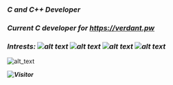 ### ***C and C++ Developer***
### *Current C developer for https://verdant.pw*


### ***Intrests: ![alt text](https://img.shields.io/badge/-Linux-d3d3d3?style=flat-square&logo=Linux&logoColor=white) ![alt text](https://img.shields.io/badge/-Discord-7289DA?style=flat-square&logo=Discord&logoColor=white) ![alt text](https://img.shields.io/badge/-++-214cce?style=flat-square&logo=c&logoColor=white) ![alt text](https://img.shields.io/badge/--214cce?style=flat-square&logo=c&logoColor=white)***

![alt_text](https://github-readme-stats.vercel.app/api/top-langs/?username=p6lg&langs_count=5)


***![Visitor](https://visitor-badge.laobi.icu/badge?page_id=p6lg.p6lg)***
